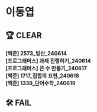 # 이동엽

## 🏆 CLEAR
**[백준] 2573_빙산_240614**  
**[프로그래머스] 과제 진행하기_240614**  
**[프로그래머스] 큰 수 만들기_240617**  
**[백준] 1717_집합의 표현_240618**  
**[백준] 1339_단어수학_240619**  

## 🛠 FAIL
